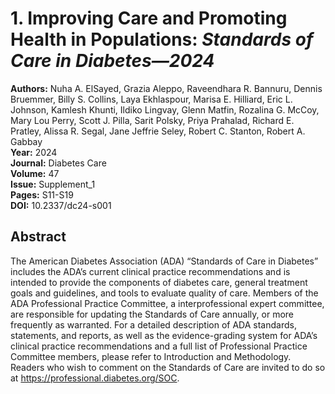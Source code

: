 # 1. Improving Care and Promoting Health in Populations: <i>Standards of Care in Diabetes—2024</i>

**Authors:** Nuha A. ElSayed, Grazia Aleppo, Raveendhara R. Bannuru, Dennis Bruemmer, Billy S. Collins, Laya Ekhlaspour, Marisa E. Hilliard, Eric L. Johnson, Kamlesh Khunti, Ildiko Lingvay, Glenn Matfin, Rozalina G. McCoy, Mary Lou Perry, Scott J. Pilla, Sarit Polsky, Priya Prahalad, Richard E. Pratley, Alissa R. Segal, Jane Jeffrie Seley, Robert C. Stanton, Robert A. Gabbay  
**Year:** 2024  
**Journal:** Diabetes Care  
**Volume:** 47  
**Issue:** Supplement_1  
**Pages:** S11-S19  
**DOI:** 10.2337/dc24-s001  

## Abstract
The American Diabetes Association (ADA) “Standards of Care in Diabetes” includes the ADA’s current clinical practice recommendations and is intended to provide the components of diabetes care, general treatment goals and guidelines, and tools to evaluate quality of care. Members of the ADA Professional Practice Committee, a interprofessional expert committee, are responsible for updating the Standards of Care annually, or more frequently as warranted. For a detailed description of ADA standards, statements, and reports, as well as the evidence-grading system for ADA’s clinical practice recommendations and a full list of Professional Practice Committee members, please refer to Introduction and Methodology. Readers who wish to comment on the Standards of Care are invited to do so at https://professional.diabetes.org/SOC.

